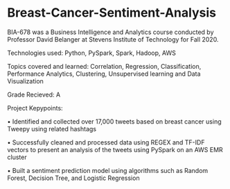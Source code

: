 # Breast-Cancer-Sentiment-Analysis


BIA-678 was a Business Intelligence and Analytics course conducted by Professor David Belanger at Stevens Institute of Technology for Fall 2020.

Technologies used: Python, PySpark, Spark, Hadoop, AWS

Topics covered and learned: Correlation, Regression, Classification, Performance Analytics, Clustering, Unsupervised learning and Data Visualization

Grade Recieved: A

Project Kepypoints:

• Identified and collected over 17,000 tweets based on breast cancer using Tweepy using related hashtags

• Successfully cleaned and processed data using REGEX and TF-IDF vectors to present an analysis of the tweets using PySpark on an AWS EMR cluster

• Built a sentiment prediction model using algorithms such as Random Forest, Decision Tree, and Logistic Regression
